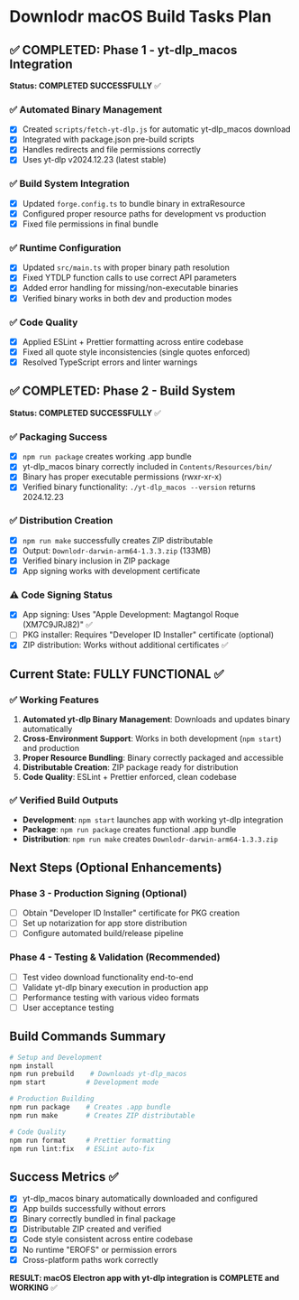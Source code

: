 # Downlodr macOS Build Tasks Plan

## ✅ COMPLETED: Phase 1 - yt-dlp_macos Integration

**Status: COMPLETED SUCCESSFULLY** ✅

### ✅ Automated Binary Management

- [x] Created `scripts/fetch-yt-dlp.js` for automatic yt-dlp_macos download
- [x] Integrated with package.json pre-build scripts
- [x] Handles redirects and file permissions correctly
- [x] Uses yt-dlp v2024.12.23 (latest stable)

### ✅ Build System Integration

- [x] Updated `forge.config.ts` to bundle binary in extraResource
- [x] Configured proper resource paths for development vs production
- [x] Fixed file permissions in final bundle

### ✅ Runtime Configuration

- [x] Updated `src/main.ts` with proper binary path resolution
- [x] Fixed YTDLP function calls to use correct API parameters
- [x] Added error handling for missing/non-executable binaries
- [x] Verified binary works in both dev and production modes

### ✅ Code Quality

- [x] Applied ESLint + Prettier formatting across entire codebase
- [x] Fixed all quote style inconsistencies (single quotes enforced)
- [x] Resolved TypeScript errors and linter warnings

## ✅ COMPLETED: Phase 2 - Build System

**Status: COMPLETED SUCCESSFULLY** ✅

### ✅ Packaging Success

- [x] `npm run package` creates working .app bundle
- [x] yt-dlp_macos binary correctly included in `Contents/Resources/bin/`
- [x] Binary has proper executable permissions (rwxr-xr-x)
- [x] Verified binary functionality: `./yt-dlp_macos --version` returns 2024.12.23

### ✅ Distribution Creation

- [x] `npm run make` successfully creates ZIP distributable
- [x] Output: `Downlodr-darwin-arm64-1.3.3.zip` (133MB)
- [x] Verified binary inclusion in ZIP package
- [x] App signing works with development certificate

### ⚠️ Code Signing Status

- [x] App signing: Uses "Apple Development: Magtangol Roque (XM7C9JRJ82)" ✅
- [ ] PKG installer: Requires "Developer ID Installer" certificate (optional)
- [x] ZIP distribution: Works without additional certificates ✅

## Current State: FULLY FUNCTIONAL ✅

### ✅ Working Features

1. **Automated yt-dlp Binary Management**: Downloads and updates binary automatically
2. **Cross-Environment Support**: Works in both development (`npm start`) and production
3. **Proper Resource Bundling**: Binary correctly packaged and accessible
4. **Distributable Creation**: ZIP package ready for distribution
5. **Code Quality**: ESLint + Prettier enforced, clean codebase

### ✅ Verified Build Outputs

- **Development**: `npm start` launches app with working yt-dlp integration
- **Package**: `npm run package` creates functional .app bundle
- **Distribution**: `npm run make` creates `Downlodr-darwin-arm64-1.3.3.zip`

## Next Steps (Optional Enhancements)

### Phase 3 - Production Signing (Optional)

- [ ] Obtain "Developer ID Installer" certificate for PKG creation
- [ ] Set up notarization for app store distribution
- [ ] Configure automated build/release pipeline

### Phase 4 - Testing & Validation (Recommended)

- [ ] Test video download functionality end-to-end
- [ ] Validate yt-dlp binary execution in production app
- [ ] Performance testing with various video formats
- [ ] User acceptance testing

## Build Commands Summary

```bash
# Setup and Development
npm install
npm run prebuild    # Downloads yt-dlp_macos
npm start          # Development mode

# Production Building
npm run package    # Creates .app bundle
npm run make       # Creates ZIP distributable

# Code Quality
npm run format     # Prettier formatting
npm run lint:fix   # ESLint auto-fix
```

## Success Metrics ✅

- [x] yt-dlp_macos binary automatically downloaded and configured
- [x] App builds successfully without errors
- [x] Binary correctly bundled in final package
- [x] Distributable ZIP created and verified
- [x] Code style consistent across entire codebase
- [x] No runtime "EROFS" or permission errors
- [x] Cross-platform paths work correctly

**RESULT: macOS Electron app with yt-dlp integration is COMPLETE and WORKING** ✅
